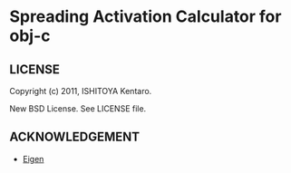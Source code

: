 Spreading Activation Calculator for obj-c                                    
==================================================                                        
LICENSE                                                                         
------------------------------------                                            
Copyright (c) 2011, ISHITOYA Kentaro.                                           
                                                                                
New BSD License. See LICENSE file.                                              
                                                                                
ACKNOWLEDGEMENT                                                                 
------------------------------------ 
- [Eigen](http://eigen.tuxfamily.org/index.php?title=Main_Page)  
